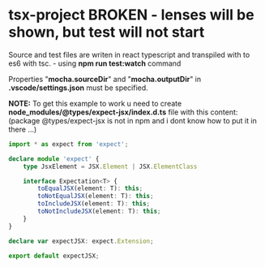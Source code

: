 # tsx-project BROKEN - lenses will be shown, but test will not start

Source and test files are writen in react typescript and transpiled with to es6 with tsc. - using **npm run test:watch** command

Properties "**mocha.sourceDir**" and "**mocha.outputDir**" in **.vscode/settings.json** must be specified.

 **NOTE:** To get this example to work u need to create **node_modules/@types/expect-jsx/index.d.ts** file with this content: (package @types/expect-jsx is not in npm and i dont know how to put it in there ...)


```ts
import * as expect from 'expect';

declare module 'expect' {
    type JsxElement = JSX.Element | JSX.ElementClass

    interface Expectation<T> {
        toEqualJSX(element: T): this;
        toNotEqualJSX(element: T): this;
        toIncludeJSX(element: T): this;
        toNotIncludeJSX(element: T): this;
    }
}

declare var expectJSX: expect.Extension;

export default expectJSX;
```